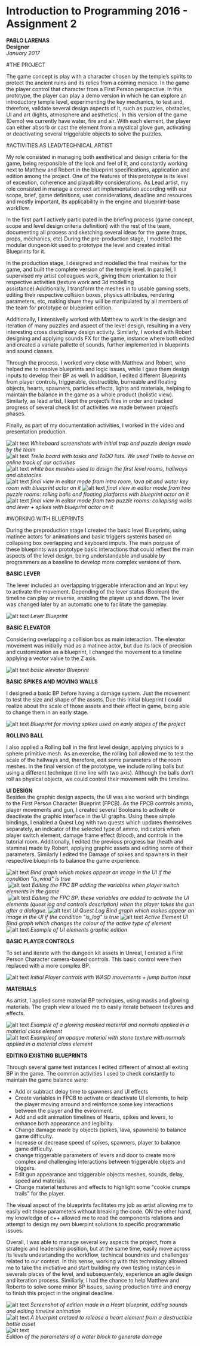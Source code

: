 # Introduction to Programming 2016 - Assignment 2  
**PABLO LARENAS**  
**Designer**  
*January 2017*

#THE PROJECT

The game concept is play with a character chosen by the temple’s spirits to protect the ancient ruins and its relics from a coming menace. In the game the player control that character from a First Person perspective.
In this prototype, the player can play a demo version in which he can explore an introductory temple level, experimenting the key mechanics, to test and, therefore, validate several design aspects of it, such as puzzles, obstacles, UI and art (lights, atmosphere and aesthetics).
In this version of the game (Demo) we currently have water, fire and air. With each element, the player can either absorb or cast the element from a mystical glove gun, activating or deactivating several triggerable objects to solve the puzzles. 

#ACTIVITIES AS LEAD/TECHNICAL ARTIST

My role consisted in managing both aesthetical and design criteria for the game, being responsible of the look and feel of it, and constantly working next to Matthew and Robert in the blueprint specifications, application and edition among the project. 
One of the features of this prototype is its level of exceution, coherence and playability considerations. As Lead artist, my role consisted in manage a correct art implementation according with our scope, brief, game definitions, user considerations, deadline and resources and mostly important, its applicability in the engine and blueprint-base workflow. 

In the first part I actively participated in the briefing process (game concept, scope and level design criteria definition) with the rest of the team, documenting all process and sketching several ideas for the game (traps, props, mechanics, etc) 
During the pre-production stage, I modelled the modular dungeon kit used to prototype the level and created initial Blueprints for it.  

In the production stage, I designed and modelled the final meshes for the game, and built the complete version of the temple level. In parallel, I supervised my artist colleagues work, giving them orientation to their respective activities (texture work and 3d modelling assistance).Additionally, I transform the meshes in to usable gaming ssets, editing their respective collision boxes, physics attributes, rendering parameters, etc, making shure they will be manipulated by all members of the team for prototype or blueprimt edition. 

Additionally, I intensivelly worked with Matthew to work in the design and iteration of many puzzles and aspect of the level design, resulting in a very interesting cross disciplinary design activity. Similarly, I worked with Robert designing and applying sounds FX for the game, instance where both edited and created a variate pallette of sounds, further implemented in blueprints and sound classes. 

Through the process, I worked very close with Matthew and Robert, who helped me to resolve blueprints and logic issues, while I gave them design inputs to develop their BP as well. In addition, I edited different Blueprints from player controls, triggerable, destructible, burneable and floating objects, hearts, spawners, particles effects, lights and materials, helping to maintain the balance in the game as a whole product (holistic view). Similarly, as lead artist, I kept the project’s files in order and tracked progress of several check list of activities we made between project’s phases.  

Finally, as part of my documentation activities, I worked in the video and presentation production.

![alt text](blueprint_screenshots/Pablo/p_04.png)
*Whiteboard screenshots with initial trap and puzzle design made by the team*  
![alt text](blueprint_screenshots/Pablo/p_05.png)
*Trello board with tasks and ToDO lists. We used Trello to havve an online track of our activities*  
![alt text](blueprint_screenshots/Pablo/p_06.png)
*white box meshes used to design the first level rooms, hallways and obstacles*  
![alt text](blueprint_screenshots/Pablo/p_1.png)
*final view in editor mode from intro room, lava pit and water key room with blueprint actor on it* 
![alt text](blueprint_screenshots/Pablo/p_02.png)
*final view in editor mode from two puzzle rooms: rolling balls and floating platforms with blueprint actor on it* 
![alt text](blueprint_screenshots/Pablo/p_03.png)
*final view in editor mode from two puzzle rooms: collapisng walls and lever + spikes with blueprint actor on it* 


#WORKING WITH BLUEPRINTS

During the preproduction stage I created the basic level Blueprints, using matinee actors for animations and basic triggers systems based on collapsing box overlapping and keyboard imputs. The main porpuse of these blueprints was prototype basic interactions that could reflext the main aspects of the level design, being understandable and usable by programmers as a baseline to develop more complex versions of them. 

**BASIC LEVER**  

The lever included an overlapping triggerable interaction and an Input key to activate the movement. Depending of the lever status (Boolean) the timeline can play or reverse, enabling the player up and down. The lever was changed later by an automatic one to facilitate the gameplay.  

![alt text](blueprint_screenshots/Pablo/Lever_BP.png)
*Lever Blueprint*  

**BASIC ELEVATOR**  

Considering overlapping a collision box as main interaction. The elevator movement was initially mad as a matinee actor, but due its lack of precision and customization as a blueprint, I changed the movement to a timeline applying a vector value to the Z axis.  
  
![alt text](blueprint_screenshots/Pablo/Elevator_BP.png)
*basic elevator Blueprint*  

**BASIC SPIKES AND MOVING WALLS**  

I designed a basic BP before having a damage system. Just the movement to test the size and shape of the assets. Due this initial blueprint I could realize about the scale of those assets and their effect in game, being able to change them in an early stage.  
  
  ![alt text](blueprint_screenshots/Pablo/Spikes_BP.png)
*Blueprint for moving spikes used on early stages of the project*    

**ROLLING BALL**  

I also applied a Rolling ball in the first level design, applying physics to a sphere primitive mesh. As an exercise, the rolling ball allowed me to test the scale of the hallways and, therefore, edit some parameters of the room meshes. 
In the final version of the prototype, we include rolling balls but using a different technique (time line with two axis). Although the balls don’t roll as physical objects, we could control their movement with the timeline.  

**UI DESIGN**  
Besides the graphic design aspects, the UI was also worked with bindings to the First Person Character Blueprint (FPCB). 
As the FPCB controls ammo, player movements and gun, I created several Booleans to activate or deactivate the graphic interface in the UI graphs. Using these simple bindings, I enabled a Quest Log with two quests which updates themselves separately, an indicator of the selected type of ammo, indicators when player switch element, damage frame effect (blood), and controls in the tutorial room. Additionally, I edited the previous progress bar (heath and stamina) made by Robert, applying graphic assets and editing some of their parameters. Similarly I edited the Damage of spikes and spawners in their respective blueprints to balance the game experience.  
  
  ![alt text](blueprint_screenshots/Pablo/UI_1.png)
*Bind graph which makes appear an image in the UI if the condition "is_wind" is true*  
  ![alt text](blueprint_screenshots/Pablo/UI_2.png)
*Editing the FPC BP adding the variables when player switch elements in the game*  
  ![alt text](blueprint_screenshots/Pablo/UI_3.png)
*Editing the FPC BP. these variables are added to activate the UI elements (quest log and controls description) when the player takes the gun after a dialogue.*
  ![alt text](blueprint_screenshots/Pablo/UI_4.png)
*UI Quest Log Bind graph which makes appear an image in the UI if the condition "is_log" is true* 
  ![alt text](blueprint_screenshots/Pablo/UI_5.png)
*Active Element UI Bind graph which changes the colour of the active type of element* 
  ![alt text](blueprint_screenshots/Pablo/UI_6.png)
*Example of UI elements graphic edition*   

**BASIC PLAYER CONTROLS**  

To set and iterate with the dungeon kit assets in Unreal, I created a First Person Character camera-based controls. This basic control were then replaced with a more complex BP.  
  
  ![alt text](blueprint_screenshots/Pablo/FPC_BP.png)
*Initial Player controls with WASD movements + jump button input*    

**MATERIALS**  

As artist, I applied some material BP techniques, using masks and glowing materials. The graph view allowed me to easily iterate between textures and effects. 
   
![alt text](blueprint_screenshots/Pablo/material.png)
*Example of a glowing masked material and normals applied in a material class element*    
![alt text](blueprint_screenshots/Pablo/material_02.png)
*Exampleof an opaque material with stone texture with normals applied in a material class element*    

**EDITING EXISTING BLUEPRINTS**  

Through several game test instances I edited different of almost all exiting BP in the game. The common activities I used to check constantly to maintain the game balance were: 

- Add or subtract delay time to spawners and UI effects 
- Create variables in FPCB to activate or deactivate UI elements, to help the player moving arround and reinfornce some key interactions between the player and the evironment.
- Add and edit animation timelines of Hearts, spikes and levers, to enhance both appearance and legibility.
- Change damage made by objects (spikes, lava, spawners) to balance game difficulty. 
- Increase or decrease speed of spikes, spawners, player to balance game difficulty. 
- change triggerable parameters of levers and door to create more complex and challenging interactions between triggerable objets and triggers. 
- Edit gun appearance and triggerable objects meshes, sounds, delay, speed and materials.  
- Change material textures and effects to highlight some "cookie crumps trails" for the player.

The visual aspect of the blueprints facilitates my job as artist allowing me to easily edit those parameters without breaking the code. ON the other hand, my knowledge of c++ allowed me to read the components relations and attempt to design my own bluerpint solutions to specific programmatic issues. 

Overall, I was able to manage several key aspects the project, from a strategic and leadership position, but at the same time, easily move across its levels undesrtanding the workflow, techincal boundries and challenges related to our context. In this sense, working with this technology allowed me to take the inictiative and start building my own testing instances in severals places of the level, and subsequentely, experience an agile design and iteration process. Similiarly, I had the chance to help Matthew and Roberto to solve some minor BP issues, saving production time and energy to finish this project in the original deadline.  
  
![alt text](blueprint_screenshots/Pablo/heart.png)
*Screenshot of edition made in a Heart blueprint, adding sounds and editing timeline animation*    
![alt text](blueprint_screenshots/Pablo/heart_pot.png)
*A bluerpint cretaed to release a heart element from a destructible bottle asset*    
![alt text](blueprint_screenshots/Pablo/lava.png)  
*Edition of the parameters of a water block to generate damage*    




